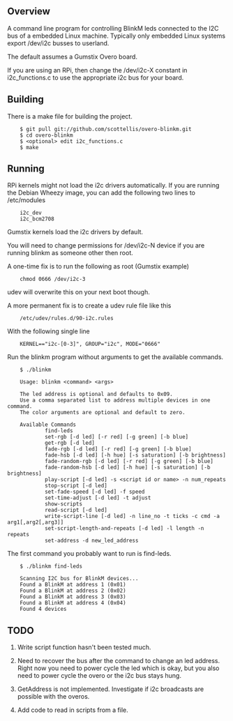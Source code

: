   Overview
--------

A command line program for controlling BlinkM leds connected 
to the I2C bus of a embedded Linux machine. Typically only
embedded Linux systems export /dev/i2c busses to userland.

The default assumes a Gumstix Overo board.

If you are using an RPi, then change the /dev/i2c-X constant in 
i2c_functions.c to use the appropriate i2c bus for your board.


  Building
--------

There is a make file for building the project.

        $ git pull git://github.com/scottellis/overo-blinkm.git
        $ cd overo-blinkm
        $ <optional> edit i2c_functions.c
        $ make


  Running
--------

RPi kernels might not load the i2c drivers automatically. If you are
running the Debian Wheezy image, you can add the following two lines
to /etc/modules

        i2c_dev
        i2c_bcm2708

Gumstix kernels load the i2c drivers by default.

You will need to change permissions for /dev/i2c-N device if you are
running blinkm as someone other then root.

A one-time fix is to run the following as root (Gumstix example)

        chmod 0666 /dev/i2c-3

udev will overwrite this on your next boot though.

A more permanent fix is to create a udev rule file like this 

        /etc/udev/rules.d/90-i2c.rules

With the following single line

        KERNEL=="i2c-[0-3]", GROUP="i2c", MODE="0666"


Run the blinkm program without arguments to get the available commands.

        $ ./blinkm

        Usage: blinkm <command> <args>

        The led address is optional and defaults to 0x09.
        Use a comma separated list to address multiple devices in one command.
        The color arguments are optional and default to zero.

        Available Commands
                find-leds 
                set-rgb [-d led] [-r red] [-g green] [-b blue]
                get-rgb [-d led]
                fade-rgb [-d led] [-r red] [-g green] [-b blue]
                fade-hsb [-d led] [-h hue] [-s saturation] [-b brightness]
                fade-random-rgb [-d led] [-r red] [-g green] [-b blue]
                fade-random-hsb [-d led] [-h hue] [-s saturation] [-b brightness]
                play-script [-d led] -s <script id or name> -n num_repeats
                stop-script [-d led]
                set-fade-speed [-d led] -f speed
                set-time-adjust [-d led] -t adjust
                show-scripts 
                read-script [-d led]
                write-script-line [-d led] -n line_no -t ticks -c cmd -a arg1[,arg2[,arg3]]
                set-script-length-and-repeats [-d led] -l length -n repeats
                set-address -d new_led_address


The first command you probably want to run is find-leds.

        $ ./blinkm find-leds

        Scanning I2C bus for BlinkM devices...
        Found a BlinkM at address 1 (0x01)
        Found a BlinkM at address 2 (0x02)
        Found a BlinkM at address 3 (0x03)
        Found a BlinkM at address 4 (0x04)
        Found 4 devices



  TODO
--------

1. Write script function hasn't been tested much.

2. Need to recover the bus after the command to change an led address.
   Right now you need to power cycle the led which is okay, but you
   also need to power cycle the overo or the i2c bus stays hung.
   
3. GetAddress is not implemented. Investigate if i2c broadcasts are
   possible with the overos. 

4. Add code to read in scripts from a file.
